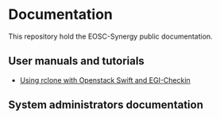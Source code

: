 # Documentation

This repository hold the EOSC-Synergy public documentation.

## User manuals and tutorials

* [Using rclone with Openstack Swift and EGI-Checkin](users/rclone-swift.md)

## System administrators documentation

